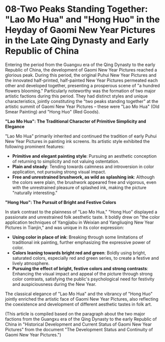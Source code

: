 # 08-Two Peaks Standing Together: "Lao Mo Hua" and "Hong Huo" in the Heyday of Gaomi New Year Pictures in the Late Qing Dynasty and Early Republic of China

Entering the period from the Guangxu era of the Qing Dynasty to the early Republic of China, the development of Gaomi New Year Pictures reached a glorious peak. During this period, the original Puhui New Year Pictures and the innovated half-printed, half-painted New Year Pictures permeated each other and developed together, presenting a prosperous scene of "a hundred flowers blooming." Particularly noteworthy was the formation of two major artistic factions during this period. They had distinct styles and unique characteristics, jointly constituting the "two peaks standing together" at the artistic summit of Gaomi New Year Pictures – these were "Lao Mo Hua" (Old Smear Painting) and "Hong Huo" (Red Goods).

**"Lao Mo Hua": The Traditional Character of Primitive Simplicity and Elegance**

"Lao Mo Hua" primarily inherited and continued the tradition of early Puhui New Year Pictures in painting ink screens. Its artistic style exhibited the following prominent features:
*   **Primitive and elegant painting style**: Pursuing an aesthetic conception of returning to simplicity and not valuing ostentation.
*   **Plain and steady**: Tending towards calmness and introversion in color application, not pursuing strong visual impact.
*   **Free and unrestrained brushwork, as wild as splashing ink**: Although the colors were plain, the brushwork appeared free and vigorous, even with the unrestrained pleasure of splashed ink, making the picture "naturally interesting."

**"Hong Huo": The Pursuit of Bright and Festive Colors**

In stark contrast to the plainness of "Lao Mo Hua," "Hong Huo" displayed a passionate and unrestrained folk aesthetic taste. It boldly drew on "the color application techniques of Yangjiabu in Weixian and Yangliuqing New Year Pictures in Tianjin," and was unique in its color expression:
*   **Using color in place of ink**: Breaking through some limitations of traditional ink painting, further emphasizing the expressive power of color.
*   **Colors leaning towards bright red and green**: Boldly using bright, saturated colors, especially red and green series, to create a festive and lively atmosphere.
*   **Pursuing the effect of bright, festive colors and strong contrasts**: Enhancing the visual impact and appeal of the picture through strong color contrasts, satisfying the public's psychological need for festivity and auspiciousness during the New Year.

The classical elegance of "Lao Mo Hua" and the vibrancy of "Hong Huo" jointly enriched the artistic face of Gaomi New Year Pictures, also reflecting the coexistence and development of different aesthetic tastes in folk art.

(This article is compiled based on the paragraph about the two major factions from the Guangxu era of the Qing Dynasty to the early Republic of China in "Historical Development and Current Status of Gaomi New Year Pictures" from the document "The Development Status and Continuity of Gaomi New Year Pictures.")
